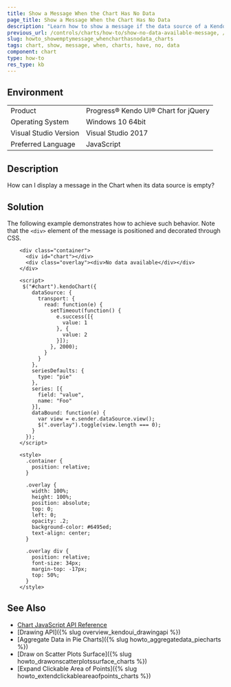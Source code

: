 ```yaml
---
title: Show a Message When the Chart Has No Data
page_title: Show a Message When the Chart Has No Data
description: "Learn how to show a message if the data source of a Kendo UI Chart is empty."
previous_url: /controls/charts/how-to/show-no-data-available-message, /controls/charts/how-to/appearance/show-no-data-available-message
slug: howto_showemptymessage_whencharthasnodata_charts
tags: chart, show, message, when, charts, have, no, data
component: chart
type: how-to
res_type: kb
---
```


## Environment

<table>
 <tr>
  <td>Product</td>
  <td>Progress® Kendo UI® Chart for jQuery</td>
 </tr>
 <tr>
  <td>Operating System</td>
  <td>Windows 10 64bit</td>
 </tr>
 <tr>
  <td>Visual Studio Version</td>
  <td>Visual Studio 2017</td>
 </tr>
 <tr>
  <td>Preferred Language</td>
  <td>JavaScript</td>
 </tr>
</table>

## Description

How can I display a message in the Chart when its data source is empty?

## Solution

The following example demonstrates how to achieve such behavior. Note that the `<div>` element of the message is positioned and decorated through CSS.

```dojo
    <div class="container">
      <div id="chart"></div>
      <div class="overlay"><div>No data available</div></div>
    </div>

    <script>
     $("#chart").kendoChart({
        dataSource: {
          transport: {
            read: function(e) {
              setTimeout(function() {
                e.success([{
                  value: 1
                }, {
                  value: 2
                }]);
              }, 2000);
            }
          }
        },
        seriesDefaults: {
          type: "pie"
        },
        series: [{
          field: "value",
          name: "Foo"
        }],
        dataBound: function(e) {
          var view = e.sender.dataSource.view();
          $(".overlay").toggle(view.length === 0);
        }
      });
    </script>

    <style>
      .container {
        position: relative;
      }

      .overlay {
        width: 100%;
        height: 100%;
        position: absolute;
        top: 0;
        left: 0;
        opacity: .2;
        background-color: #6495ed;
        text-align: center;
      }

      .overlay div {
        position: relative;
        font-size: 34px;
        margin-top: -17px;
        top: 50%;
      }
    </style>
```

## See Also

* [Chart JavaScript API Reference](/api/javascript/dataviz/ui/chart)
* [Drawing API]({% slug overview_kendoui_drawingapi %})
* [Aggregate Data in Pie Charts]({% slug howto_aggregatedata_piecharts %})
* [Draw on Scatter Plots Surface]({% slug howto_drawonscatterplotssurface_charts %})
* [Expand Clickable Area of Points]({% slug howto_extendclickableareaofpoints_charts %})
